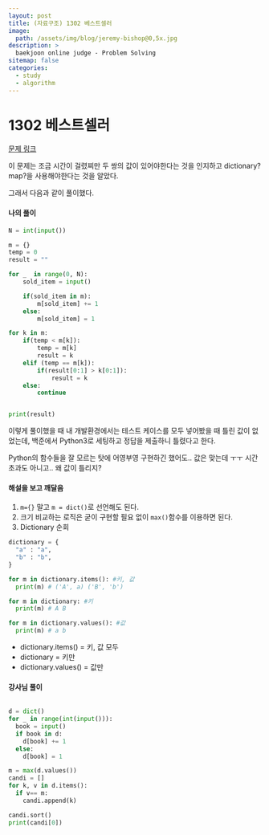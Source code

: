 ```yaml
---
layout: post
title: (자료구조) 1302 베스트셀러
image:
  path: /assets/img/blog/jeremy-bishop@0,5x.jpg
description: >
  baekjoon online judge - Problem Solving
sitemap: false
categories:
  - study
  - algorithm
---
```


# 1302 베스트셀러

[문제 링크](boj.kr/1302)

이 문제는 조금 시간이 걸렸찌만 두 쌍의 값이 있어야한다는 것을 인지하고 dictionary? map?을 사용해야한다는 것을 알았다.

그래서 다음과 같이 풀이했다.

#### 나의 풀이

```python
N = int(input())

m = {}
temp = 0
result = ""

for _  in range(0, N):
    sold_item = input()

    if(sold_item in m):
        m[sold_item] += 1
    else:
        m[sold_item] = 1

for k in m:
    if(temp < m[k]):
        temp = m[k]
        result = k
    elif (temp == m[k]):
        if(result[0:1] > k[0:1]):
            result = k
    else:
        continue


print(result)

```

이렇게 풀이했을 때 내 개발환경에서는 테스트 케이스를 모두 넣어봤을 때 틀린 값이 없었는데,
백준에서 Python3로 세팅하고 정답을 제출하니 틀렸다고 한다.

Python의 함수들을 잘 모르는 탓에 어영부영 구현하긴 했어도.. 값은 맞는데 ㅜㅜ 시간 초과도 아니고.. 왜 값이 틀리지?


#### 해설을 보고 깨달음
1. `m={}` 말고 `m = dict()`로 선언해도 된다.
2. 크기 비교하는 로직은 굳이 구현할 필요 없이 `max()`함수를 이용하면 된다.
3. Dictionary 순회

```python
dictionary = {
  "a" : "a",
  "b" : "b",
}

for m in dictionary.items(): #키, 값
  print(m) # ('A', a) ('B', 'b')

for m in dictionary: #키
  print(m) # A B  

for m in dictionary.values(): #값
  print(m) # a b  

```
* dictionary.items() = 키, 값 모두
* dictionary = 키만
* dictionary.values() = 값만



#### 강사님 풀이

```python

d = dict()
for _ in range(int(input())):
  book = input()
  if book in d:
    d[book] += 1
  else:
    d[book] = 1

m = max(d.values())
candi = []
for k, v in d.items():
  if v== m:
    candi.append(k)

candi.sort()
print(candi[0])

```

